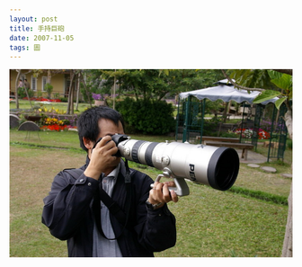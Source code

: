 ```yaml
---
layout: post
title: 手持巨砲
date: 2007-11-05
tags: 圖
---
```


<img src="/images/posts/picture/imgp3053tt5.jpg">
